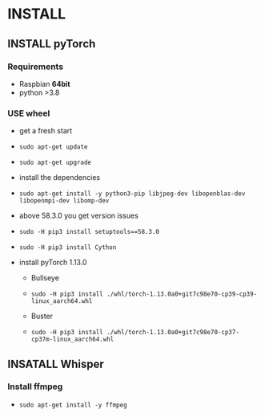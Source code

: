# INSTALL

## INSTALL pyTorch

### Requirements

  - Raspbian **64bit**
  - python >3.8

### USE wheel

  - get a fresh start
  - `sudo apt-get update`
  - `sudo apt-get upgrade`

  - install the dependencies
  - `sudo apt-get install -y python3-pip libjpeg-dev libopenblas-dev libopenmpi-dev libomp-dev`

  - above 58.3.0 you get version issues
  - `sudo -H pip3 install setuptools==58.3.0`
  - `sudo -H pip3 install Cython`

  - install pyTorch 1.13.0 

    - Bullseye
    - `sudo -H pip3 install ./whl/torch-1.13.0a0+git7c98e70-cp39-cp39-linux_aarch64.whl`
  
    - Buster 
    - `sudo -H pip3 install ./whl/torch-1.13.0a0+git7c98e70-cp37-cp37m-linux_aarch64.whl`


## INSATALL Whisper

### Install ffmpeg

  - `sudo apt-get install -y ffmpeg`

